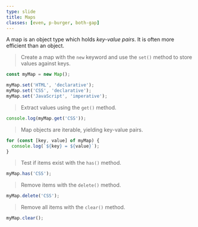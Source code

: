 ```yaml
---
type: slide
title: Maps
classes: [even, p-burger, both-gap]
---
```


A map is an object type which holds *key-value pairs*.
It is often more efficient than an object.


> Create a map with the `new` keyword and use the `set()` method to store values against keys.
```js
const myMap = new Map();

myMap.set('HTML', 'declarative');
myMap.set('CSS', 'declarative');
myMap.set('JavaScript', 'imperative');
```

> Extract values using the `get()` method.

```js
console.log(myMap.get('CSS'));
```

> Map objects are iterable, yielding key-value pairs.

```js
for (const [key, value] of myMap) {
  console.log(`${key} = ${value}`);
}
```

> Test if items exist with the `has()` method.

```js
myMap.has('CSS');
```

> Remove items with the `delete()` method.

```js
myMap.delete('CSS');
```

> Remove all items with the `clear()` method.

```js
myMap.clear();
```
